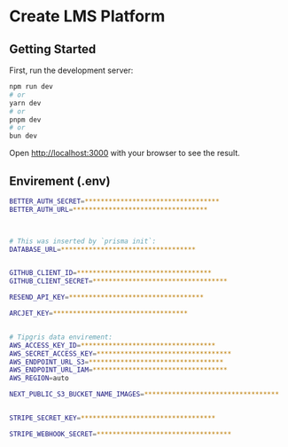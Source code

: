 # Create LMS Platform

## Getting Started

First, run the development server:

```bash
npm run dev
# or
yarn dev
# or
pnpm dev
# or
bun dev
```

Open [http://localhost:3000](http://localhost:3000) with your browser to see the result.


## Envirement (.env)

```bash
BETTER_AUTH_SECRET=**********************************
BETTER_AUTH_URL=**********************************



# This was inserted by `prisma init`:
DATABASE_URL=**********************************


GITHUB_CLIENT_ID=**********************************
GITHUB_CLIENT_SECRET=**********************************

RESEND_API_KEY=**********************************

ARCJET_KEY=**********************************


# Tipgris data envirement:
AWS_ACCESS_KEY_ID=**********************************
AWS_SECRET_ACCESS_KEY=**********************************
AWS_ENDPOINT_URL_S3=**********************************
AWS_ENDPOINT_URL_IAM=**********************************
AWS_REGION=auto

NEXT_PUBLIC_S3_BUCKET_NAME_IMAGES=**********************************


STRIPE_SECRET_KEY=**********************************

STRIPE_WEBHOOK_SECRET=**********************************
```